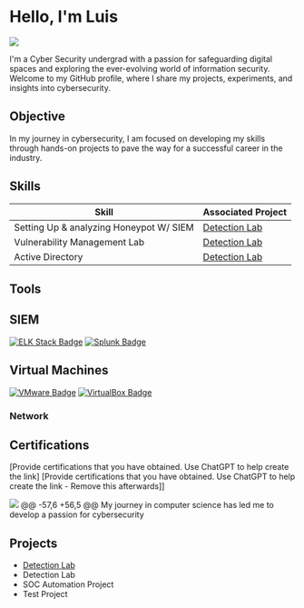 
# Hello, I'm Luis
<a href="www.linkedin.com/in/luis-mota-436217221"><img src="https://img.shields.io/badge/-LinkedIn-0072b1?&style=for-the-badge&logo=linkedin&logoColor=white" /></a>


I'm a Cyber Security undergrad with a passion for safeguarding digital spaces and exploring the ever-evolving world of information security. Welcome to my GitHub profile, where I share my projects, experiments, and insights into cybersecurity.

## Objective
In my journey in cybersecurity, I am focused on developing my skills through hands-on projects to pave the way for a successful career in the industry.

## Skills

| Skill                                         | Associated Project         |
|-----------------------------------------------|----------------------------|
| Setting Up & analyzing Honeypot W/ SIEM          | <a href="https://github.com/Test-MyDFIR/Detection-Lab/tree/main">Detection Lab</a>|
| Vulnerability Management Lab          | <a href="https://google.com">Detection Lab</a>|
| Active Directory | <a href="https://google.com">Detection Lab</a>|


## Tools

## SIEM
[![ELK Stack Badge](https://img.shields.io/badge/ELK_Stack-Elastic-005571?style=for-the-badge&logo=elastic&logoColor=white)](https://www.elastic.co/what-is/elk-stack)
[![Splunk Badge](https://img.shields.io/badge/Splunk-Enterprise-FF6200?style=for-the-badge&logo=splunk&logoColor=white)](https://www.splunk.com)

## Virtual Machines
[![VMware Badge](https://img.shields.io/badge/VMware-VMware-0079C1?style=for-the-badge&logo=vmware&logoColor=white)](https://www.vmware.com)
[![VirtualBox Badge](https://img.shields.io/badge/VirtualBox-Oracle-183A61?style=for-the-badge&logo=virtualbox&logoColor=white)](https://www.virtualbox.org/)





### Network

## Certifications
[Provide certifications that you have obtained. Use ChatGPT to help create the link]
[Provide certifications that you have obtained. Use ChatGPT to help create the link - Remove this afterwards]]
<div>
<img src="https://img.shields.io/badge/-Security%2B-FF0000?&style=for-the-badge&logo=CompTIA&logoColor=white" />
@@ -57,6 +56,5 @@ My journey in computer science has led me to develop a passion for cybersecurity
</div>

## Projects
- <a href="https://github.com/Test-MyDFIR/Detection-Lab/tree/main">Detection Lab</a>
- Detection Lab
- SOC Automation Project
- Test Project
